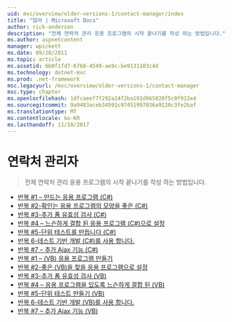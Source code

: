 ```yaml
---
uid: mvc/overview/older-versions-1/contact-manager/index
title: "않아 | Microsoft Docs"
author: rick-anderson
description: "전체 연락처 관리 응용 프로그램의 시작 끝나기를 작성 하는 방법입니다."
ms.author: aspnetcontent
manager: wpickett
ms.date: 09/28/2011
ms.topic: article
ms.assetid: 6b0f1fd7-6768-4549-ae9c-be9131103c4d
ms.technology: dotnet-mvc
ms.prod: .net-framework
msc.legacyurl: /mvc/overview/older-versions-1/contact-manager
msc.type: chapter
ms.openlocfilehash: 1dfcaeef7f292a24f2ba191d965028f5c0f912e4
ms.sourcegitcommit: 9a9483aceb34591c97451997036a9120c3fe2baf
ms.translationtype: MT
ms.contentlocale: ko-KR
ms.lasthandoff: 11/10/2017
---
```

<a name="contact-manager"></a>연락처 관리자
====================
> 전체 연락처 관리 응용 프로그램의 시작 끝나기를 작성 하는 방법입니다.


- [반복 #1 – 만드는 응용 프로그램 (C#)](iteration-1-create-the-application-cs.md)
- [반복 #2-확인는 응용 프로그램의 모양을 좋은 (C#)](iteration-2-make-the-application-look-nice-cs.md)
- [반복 #3-추가 폼 유효성 검사 (C#)](iteration-3-add-form-validation-cs.md)
- [반복 #4 – 느슨하게 결합 된 응용 프로그램 (C#)으로 설정](iteration-4-make-the-application-loosely-coupled-cs.md)
- [반복 #5-단위 테스트를 만듭니다 (C#)](iteration-5-create-unit-tests-cs.md)
- [반복 6-테스트 기반 개발 (C#)를 사용 합니다.](iteration-6-use-test-driven-development-cs.md)
- [반복 #7 – 추가 Ajax 기능 (C#)](iteration-7-add-ajax-functionality-cs.md)
- [반복 #1 – (VB) 응용 프로그램 만들기](iteration-1-create-the-application-vb.md)
- [반복 #2-좋은 (VB)을 찾을 응용 프로그램으로 설정](iteration-2-make-the-application-look-nice-vb.md)
- [반복 #3-추가 폼 유효성 검사 (VB)](iteration-3-add-form-validation-vb.md)
- [반복 #4 – 응용 프로그램을 있도록 느슨하게 결합 된 (VB)](iteration-4-make-the-application-loosely-coupled-vb.md)
- [반복 #5-단위 테스트 만들기 (VB)](iteration-5-create-unit-tests-vb.md)
- [반복 6-테스트 기반 개발 (VB)를 사용 합니다.](iteration-6-use-test-driven-development-vb.md)
- [반복 #7 – 추가 Ajax 기능 (VB)](iteration-7-add-ajax-functionality-vb.md)
